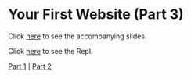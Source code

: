 # Your First Website (Part 3)
Click [here](https://www.canva.com/design/DAFXA5I23Q8/F1xjRyZg5KMSdbmrT4LDqw/view?website#4) to see the accompanying slides.

Click [here](https://replit.com/@maralihart/YFW3) to see the Repl.

[Part 1](https://github.com/maralihart/YFW1) | [Part 2](https://github.com/maralihart/YFW2)
